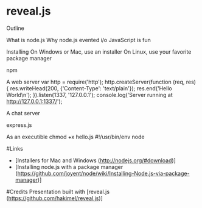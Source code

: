 # reveal.js

Outline

What is node.js
Why node.js
  evented i/o
  JavaScript is fun

Installing
  On Windows or Mac, use an installer
  On Linux, use your favorite package manager

npm

A web server
	var http = require('http');
	http.createServer(function (req, res) {
	  res.writeHead(200, {'Content-Type': 'text/plain'});
	  res.end('Hello World\n');
	}).listen(1337, '127.0.0.1');
	console.log('Server running at http://127.0.0.1:1337/');

A chat server

express.js

As an executible
   chmod +x hello.js
   #!/usr/bin/env node




#Links
* [Installers for Mac and Windows (http://nodejs.org/#download)]
* [Installing node.js with a package manager (https://github.com/joyent/node/wiki/Installing-Node.js-via-package-manager)]

#Credits
Presentation built with [reveal.js (https://github.com/hakimel/reveal.js)]
